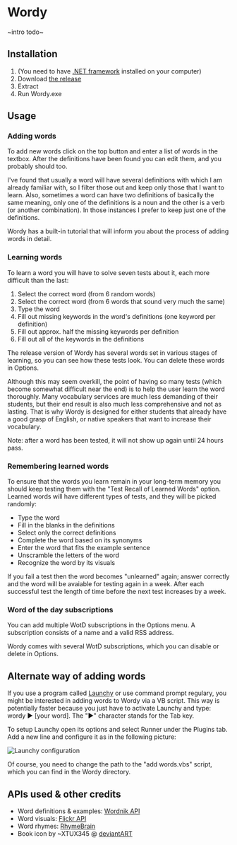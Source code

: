 Wordy
=====

~intro todo~


Installation
--------------

1. (You need to have [.NET framework](http://www.microsoft.com/en-us/download/details.aspx?id=30653) installed on your computer)
2. Download [the release](https://github.com/Winterstark/Wordy/releases)
3. Extract
4. Run Wordy.exe


Usage
-------

### Adding words

To add new words click on the top button and enter a list of words in the textbox. After the definitions have been found you can edit them, and you probably should too.

I've found that usually a word will have several definitions with which I am already familiar with, so I filter those out and keep only those that I want to learn. Also, sometimes a word can have two definitions of basically the same meaning, only one of the definitions is a noun and the other is a verb (or another combination). In those instances I prefer to keep just one of the definitions.

Wordy has a built-in tutorial that will inform you about the process of adding words in detail.

### Learning words

To learn a word you will have to solve seven tests about it, each more difficult than the last:
1. Select the correct word (from 6 random words)
2. Select the correct word (from 6 words that sound very much the same)
3. Type the word
4. Fill out missing keywords in the word's definitions (one keyword per definition)
5. Fill out approx. half the missing keywords per definition
6. Fill out all of the keywords in the definitions

The release version of Wordy has several words set in various stages of learning, so you can see how these tests look. You can delete these words in Options.

Although this may seem overkill, the point of having so many tests (which become somewhat difficult near the end) is to help the user learn the word thoroughly. Many vocabulary services are much less demanding of their students, but their end result is also much less comprehensive and not as lasting. That is why Wordy is designed for either students that already have a good grasp of English, or native speakers that want to increase their vocabulary.

Note: after a word has been tested, it will not show up again until 24 hours pass.

### Remembering learned words

To ensure that the words you learn remain in your long-term memory you should keep testing them with the "Test Recall of Learned Words" option. Learned words will have different types of tests, and they will be picked randomly:
* Type the word
* Fill in the blanks in the definitions
* Select only the correct definitions
* Complete the word based on its synonyms
* Enter the word that fits the example sentence
* Unscramble the letters of the word
* Recognize the word by its visuals

If you fail a test then the word becomes "unlearned" again; answer correctly and the word will be avaiable for testing again in a week. After each successful test the length of time before the next test increases by a week.

### Word of the day subscriptions

You can add multiple WotD subscriptions in the Options menu. A subscription consists of a name and a valid RSS address.

Wordy comes with several WotD subscriptions, which you can disable or delete in Options.

Alternate way of adding words
-------------------------------

If you use a program called [Launchy](http://www.launchy.net/) or use command prompt regulary, you might be interested in adding words to Wordy via a VB script. This way is potentially faster because you just have to activate Launchy and type: wordy ► [your word]. The "►" character stands for the Tab key.

To setup Launchy open its options and select Runner under the Plugins tab. Add a new line and configure it as in the following picture:

![Launchy configuration](http://i.imgur.com/n78kYeB.png)

Of course, you need to change the path to the "add words.vbs" script, which you can find in the Wordy directory.


APIs used & other credits
----------------------------

* Word definitions & examples: [Wordnik API](http://developer.wordnik.com/)
* Word visuals: [Flickr API](http://www.flickr.com/services/api/)
* Word rhymes: [RhymeBrain](http://rhymebrain.com/)
* Book icon by ~XTUX345 @ [deviantART](http://xtux345.deviantart.com/art/Elements-of-Harmony-Dictionary-Icon-280443607?q=boost%3Apopular%20dictionary%20icon&qo=9)

